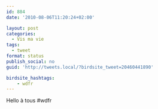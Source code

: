 ```yaml
---
id: 884
date: '2010-08-06T11:20:24+02:00'

layout: post
categories:
  - Vis ma vie
tags:
  - tweet
format: status
publish_social: no
guid: 'http://tweets.local/?birdsite_tweet=20460441890'

birdsite_hashtags:
    - wdfr
---
```


Hello à tous #wdfr